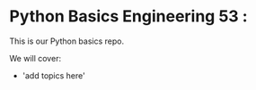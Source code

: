 # __Python Basics Engineering 53__ : 

This is our Python basics repo.

We will cover:
- 'add topics here'